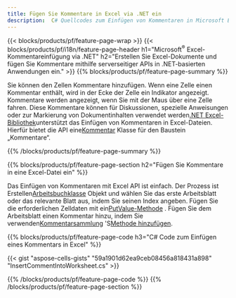 ```yaml
---
title: Fügen Sie Kommentare in Excel via .NET ein
description:  C# Quellcodes zum Einfügen von Kommentaren in Microsoft Excel-Dateien mithilfe der .NET-Bibliothek.
---
```

{{< blocks/products/pf/feature-page-wrap >}}
{{< blocks/products/pf/i18n/feature-page-header h1="Microsoft<sup>&reg;</sup> Excel-Kommentareinfügung via .NET" h2="Erstellen Sie Excel-Dokumente und fügen Sie Kommentare mithilfe serverseitiger APIs in .NET-basierten Anwendungen ein." >}}
{{% blocks/products/pf/feature-page-summary %}}

 Sie können den Zellen Kommentare hinzufügen. Wenn eine Zelle einen Kommentar enthält, wird in der Ecke der Zelle ein Indikator angezeigt. Kommentare werden angezeigt, wenn Sie mit der Maus über eine Zelle fahren. Diese Kommentare können für Diskussionen, spezielle Anweisungen oder zur Markierung von Dokumentinhalten verwendet werden[.NET Excel-Bibliothek](/cells/de/net/)unterstützt das Einfügen von Kommentaren in Excel-Dateien. Hierfür bietet die API eine[Kommentar](https://reference.aspose.com/cells/net/aspose.cells/comment) Klasse für den Baustein „Kommentare“.

{{% /blocks/products/pf/feature-page-summary %}}

{{% blocks/products/pf/feature-page-section h2="Fügen Sie Kommentare in eine Excel-Datei ein" %}}

 Das Einfügen von Kommentaren mit Excel API ist einfach. Der Prozess ist Erstellen[Arbeitsbuchklasse](https://reference.aspose.com/cells/net/aspose.cells/workbook) Objekt und wählen Sie das erste Arbeitsblatt oder das relevante Blatt aus, indem Sie seinen Index angeben. Fügen Sie die erforderlichen Zelldaten mit ein[PutValue-Methode](https://reference.aspose.com/cells/net/aspose.cells/cell/methods/putvalue/index) . Fügen Sie dem Arbeitsblatt einen Kommentar hinzu, indem Sie verwenden[Kommentarsammlung](https://reference.aspose.com/cells/net/aspose.cells/commentcollection) 'S[Methode hinzufügen](https://reference.aspose.com/cells/net/aspose.cells.commentcollection/add/methods/1).

{{% blocks/products/pf/feature-page-code h3="C# Code zum Einfügen eines Kommentars in Excel" %}}

{{< gist "aspose-cells-gists" "59a1901d62ea9ceb08456a818431a898" "InsertCommentIntoWorksheet.cs" >}}

{{% /blocks/products/pf/feature-page-code %}}
{{% /blocks/products/pf/feature-page-section %}}
